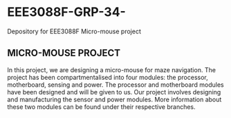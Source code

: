 # EEE3088F-GRP-34-
Depository for EEE3088F Micro-mouse project

## MICRO-MOUSE PROJECT
In this project, we are designing a micro-mouse for maze navigation. The project has been compartmentalised into four modules: the processor, motherboard, sensing and power. The processor and motherboard modules have been designed and will be given to us. Our project involves designing and manufacturing the sensor and power modules. More information about these two modules can be found under their respective branches.
